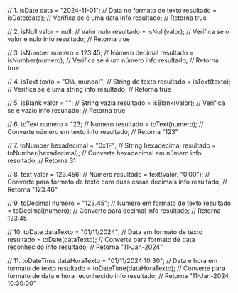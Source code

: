 // 1. isDate
data = "2024-11-01"; // Data no formato de texto
resultado = isDate(data); // Verifica se é uma data
info resultado; // Retorna true

// 2. isNull
valor = null; // Valor nulo
resultado = isNull(valor); // Verifica se o valor é nulo
info resultado; // Retorna true

// 3. isNumber
numero = 123.45; // Número decimal
resultado = isNumber(numero); // Verifica se é um número
info resultado; // Retorna true

// 4. isText
texto = "Olá, mundo!"; // String de texto
resultado = isText(texto); // Verifica se é uma string
info resultado; // Retorna true

// 5. isBlank
valor = ""; // String vazia
resultado = isBlank(valor); // Verifica se é vazio
info resultado; // Retorna true

// 6. toText
numero = 123; // Número
resultado = toText(numero); // Converte número em texto
info resultado; // Retorna "123"

// 7. toNumber
hexadecimal = "0x1F"; // String hexadecimal
resultado = toNumber(hexadecimal); // Converte hexadecimal em número
info resultado; // Retorna 31

// 8. text
valor = 123.456; // Número
resultado = text(valor, "0.00"); // Converte para formato de texto com duas casas decimais
info resultado; // Retorna "123.46"

// 9. toDecimal
numero = "123.45"; // Número em formato de texto
resultado = toDecimal(numero); // Converte para decimal
info resultado; // Retorna 123.45

// 10. toDate
dataTexto = "01/11/2024"; // Data em formato de texto
resultado = toDate(dataTexto); // Converte para formato de data reconhecido
info resultado; // Retorna "11-Jan-2024"

// 11. toDateTime
dataHoraTexto = "01/11/2024 10:30"; // Data e hora em formato de texto
resultado = toDateTime(dataHoraTexto); // Converte para formato de data e hora reconhecido
info resultado; // Retorna "11-Jan-2024 10:30:00"